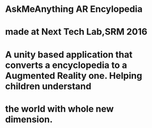 # AskMeAnything AR Encylopedia
# made at Next Tech Lab,SRM 2016
# A unity based application that converts a encyclopedia to a Augmented Reality one. Helping children understand
# the world with whole new dimension.
